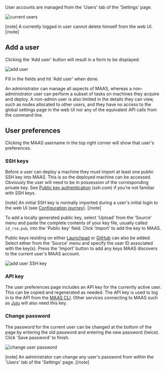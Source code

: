 <!--
Todo:
- This requires a full treatment (delete user, other user preferences)
- Needs a better explanation of admin vs. non-admin
-->
User accounts are managed from the 'Users' tab of the 'Settings' page.

![current users](../media/manage-user-accounts__2.4_current-users.png)

[note] A currently logged in user cannot delete himself from the web UI. [/note]

## Add a user

Clicking the 'Add user' button will result in a form to be displayed:

![add user](../media/manage-user-accounts__2.4_add-user.png)

Fill in the fields and hit 'Add user' when done.

An administrator can manage all aspects of MAAS, whereas a non-administrator user can perform a subset of tasks on machines they acquire and deploy. A non-admin user is also limited in the details they can view, such as nodes allocated to other users, and they have no access to the global settings page in the web UI nor any of the equivalent API calls from the command line.

## User preferences

Clicking the MAAS username in the top right corner will show that user's preferences.

### SSH keys

Before a user can deploy a machine they must import at least one public SSH key into MAAS. This is so the deployed machine can be accessed. Obviously the user will need to be in possession of the corresponding private key. See [Public key authentication](https://www.ssh.com/ssh/public-key-authentication) (ssh.com) if you're not familiar with SSH keys.

[note] An initial SSH key is normally imported during a user's initial login to the web UI (see [Configuration journey](installconfig-webui-conf-journey.md)). [/note]

To add a locally generated public key, select 'Upload' from the 'Source' menu and paste the complete contents of your key file, usually called `id_rsa.pub`, into the 'Public key' field. Click 'Import' to add the key to MAAS.

Public keys residing on either [Launchpad](https://help.launchpad.net/YourAccount) or [GitHub](https://help.github.com/articles/connecting-to-github-with-ssh/) can also be added. Select either from the 'Source' menu and specify the user ID associated with the key(s). Press the 'Import' button to add any keys MAAS discovers to the current user's MAAS account.

![add user SSH key](../media/manage-user-accounts__2.4_add-user-ssh-key.png)

### API key

The user preferences page includes an API key for the currently active user. This can be copied and regenerated as needed. The API key is used to log in to the API from the [MAAS CLI](manage-cli.md). Other services connecting to MAAS such as [Juju](https://jujucharms.com/docs/stable/clouds-maas) will also need this key.

### Change password

The password for the current user can be changed at the bottom of the page by entering the old password and entering the new password (twice). Click 'Save password' to finish.

![change user password](../media/manage-user-accounts__2.4_change-user-password.png)

[note] An administrator can change any user's password from within the 'Users' tab of the 'Settings' page. [/note]

<!-- LINKS -->


